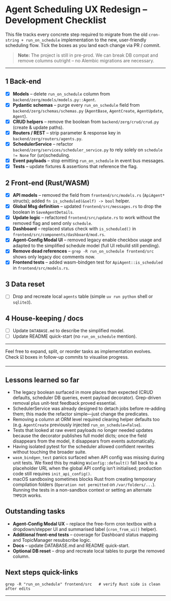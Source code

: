 # Agent Scheduling UX Redesign – Development Checklist

This file tracks every concrete step required to migrate from the old
`cron-string + run_on_schedule` implementation to the new, user-friendly
scheduling flow.  Tick the boxes as you land each change via PR / commit.

> **Note:** The project is still in pre-prod.  We can break DB compat and
> remove columns outright – no Alembic migrations are necessary.

---

## 1  Back-end

- [x] **Models** – delete `run_on_schedule` column from
  `backend/zerg/models/models.py::Agent`.
- [x] **Pydantic schemas** – purge every `run_on_schedule` field from
  `backend/zerg/schemas/schemas.py` (`AgentBase`, `AgentCreate`, `AgentUpdate`,
  `Agent`).
- [x] **CRUD helpers** – remove the boolean from
  `backend/zerg/crud/crud.py` (create & update paths).
- [x] **Routers / REST** – strip parameter & response key in
  `backend/zerg/routers/agents.py`.
- [x] **SchedulerService** – refactor
  `backend/zerg/services/scheduler_service.py` to rely solely on
  `schedule != None` for (un)scheduling.
- [x] **Event payloads** – stop emitting `run_on_schedule` in event bus
  messages.
- [x] **Tests** – update fixtures & assertions that reference the flag.

## 2  Front-end (Rust/WASM)

- [x] **API models** – removed the field from
  `frontend/src/models.rs` (`ApiAgent*` structs); added
  `fn is_scheduled(&self) -> bool` helper.
- [x] **Global Msg definition** – updated `frontend/src/messages.rs` to drop the
  boolean in `SaveAgentDetails`.
- [x] **Update logic** – refactored `frontend/src/update.rs` to work without the
  removed flag and send only `schedule`.
- [x] **Dashboard** – replaced status check with `is_scheduled()` in
  `frontend/src/components/dashboard/mod.rs`.
- [x] **Agent-Config Modal UI** – removed legacy enable checkbox usage and
  adapted to the simplified schedule model (full UI rebuild still pending).
- [x] **Remove dead references** – `grep -R run_on_schedule frontend/src` shows
  only legacy doc comments now.
- [x] **Frontend tests** – added wasm-bindgen test for `ApiAgent::is_scheduled` in
  `frontend/src/models.rs`.

## 3  Data reset

- [ ] Drop and recreate local `agents` table (simple `uv run python` shell or
  `sqlite3`).

## 4  House-keeping / docs

- [ ] Update `DATABASE.md` to describe the simplified model.
- [ ] Update README quick-start (no `run_on_schedule` mention).

---

Feel free to expand, split, or reorder tasks as implementation evolves.  Check
☑️ boxes in follow-up commits to visualise progress.

---

## Lessons learned so far

* The legacy boolean surfaced in more places than expected (CRUD defaults,
  scheduler DB queries, event payload decorator).  Grep-driven removal plus
  unit-test feedback proved essential.
* SchedulerService was already designed to detach jobs before re-adding them;
  this made the refactor simple—just change the predicates.
* Removing a column at ORM level required clearing helper defaults too (e.g.
  `AgentCreate` previously injected `run_on_schedule=False`).
* Tests that looked at raw event payloads no longer needed updates because the
  decorator publishes full model dicts; once the field disappears from the
  model, it disappears from events automatically.
* Having isolated pytest for the scheduler allowed confident rewrites without
  touching the broader suite.
* `wasm_bindgen_test` panics surfaced when API config was missing during unit
  tests.  We fixed this by making `WsConfig::default()` fall back to a
  placeholder URL when the global API config isn’t initialised; production
  code still requires `init_api_config()`.
* macOS sandboxing sometimes blocks Rust from creating temporary compilation
  folders (`Operation not permitted` on `/var/folders/...`).  Running the
  tests in a non-sandbox context or setting an alternate `TMPDIR` works.

## Outstanding tasks

* **Agent-Config Modal UX** – replace the free-form cron textbox with a
  dropdown/stepper UI and summarised label (`cron_from_ui()` helper).
* **Additional front-end tests** – coverage for Dashboard status mapping and
  TopicManager resubscribe logic.
* **Docs** – update DATABASE.md and README quick-start.
* **Optional DB reset** – drop and recreate local tables to purge the removed
  column.

## Next steps quick-links

```
grep -R "run_on_schedule" frontend/src   # verify Rust side is clean after edits
``` 

---

